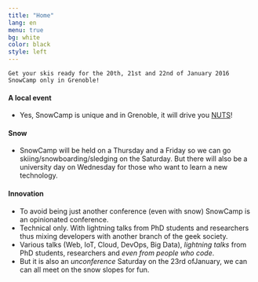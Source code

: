 ```yaml
---
title: "Home"
lang: en
menu: true
bg: white
color: black
style: left
---
```


    Get your skis ready for the 20th, 21st and 22nd of January 2016
    SnowCamp only in Grenoble!

#### A local event
-   Yes, SnowCamp is unique and in Grenoble, it will drive you [NUTS](http://www.grenoble-tourisme.com/en/discover/gastronomy/local-specialties-and-products/)!

#### Snow
-   SnowCamp will be held on a Thursday and a Friday so we can go skiing/snowboarding/sledging on the Saturday. But there will also be a university day on Wednesday for those who want to learn a new technology.

#### Innovation
-   To avoid being just another conference (even with snow) SnowCamp is an opinionated conference.
-   Technical only.
With lightning talks from PhD students and researchers thus mixing developers with another branch of the geek society.
-   Various talks (Web, IoT, Cloud, DevOps, Big Data), *lightning talks* from PhD students, researchers and *even from people who code*.
-   But it is also an *unconference* Saturday on the 23rd ofJanuary, we can can all meet on the snow slopes for fun.
